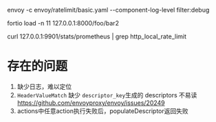 
envoy -c envoy/ratelimit/basic.yaml --component-log-level filter:debug

fortio load -n 11 127.0.0.1:8000/foo/bar2

curl 127.0.0.1:9901/stats/prometheus | grep http_local_rate_limit


# 存在的问题

1. 缺少日志，难以定位
1. `HeaderValueMatch` 缺少 `descriptor_key`生成的 descriptors 不易读
https://github.com/envoyproxy/envoy/issues/20249
1. actions中任意action执行失败后，populateDescriptor返回失败